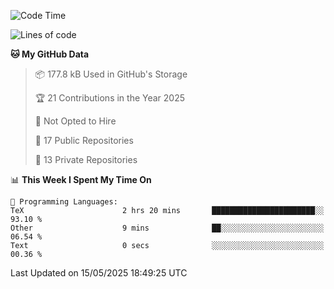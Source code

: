 <!--START_SECTION:waka-->
![Code Time](http://img.shields.io/badge/Code%20Time-1%2C113%20hrs%2031%20mins-blue)

![Lines of code](https://img.shields.io/badge/From%20Hello%20World%20I%27ve%20Written-224.9%20thousand%20lines%20of%20code-blue)

**🐱 My GitHub Data** 

> 📦 177.8 kB Used in GitHub's Storage 
 > 
> 🏆 21 Contributions in the Year 2025
 > 
> 🚫 Not Opted to Hire
 > 
> 📜 17 Public Repositories 
 > 
> 🔑 13 Private Repositories 
 > 
📊 **This Week I Spent My Time On** 

```text
💬 Programming Languages: 
TeX                      2 hrs 20 mins       ███████████████████████░░   93.10 % 
Other                    9 mins              ██░░░░░░░░░░░░░░░░░░░░░░░   06.54 % 
Text                     0 secs              ░░░░░░░░░░░░░░░░░░░░░░░░░   00.36 % 
```


 Last Updated on 15/05/2025 18:49:25 UTC
<!--END_SECTION:waka-->
